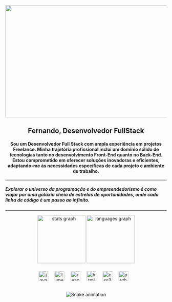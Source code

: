<div align="center">
<img width="900" height="350" align="center" src="https://cdn.dribbble.com/users/1908366/screenshots/4461835/14.gif"/>
</div>
<h2 align="center">Fernando, Desenvolvedor FullStack</h2>
<h4 align="center">Sou um Desenvolvedor Full Stack com ampla experiência em projetos Freelance. Minha trajetória profissional inclui um domínio sólido de tecnologias tanto no desenvolvimento Front-End quanto no Back-End. Estou comprometido em oferecer soluções inovadoras e eficientes, adaptando-me às necessidades específicas de cada projeto e ambiente de trabalho.</h4>

<hr>
<h5>Explorar o universo da programação e do empreendedorismo é como viajar por uma galáxia cheia de estrelas de oportunidades, onde cada linha de código é um passo ao infinito.</h5>
<hr>

<div align="center">
  <img src="https://github-readme-stats.vercel.app/api?username=yFernandoDev&hide_title=false&hide_rank=false&show_icons=true&include_all_commits=true&count_private=true&disable_animations=false&theme=dracula&locale=en&hide_border=false" height="150" alt="stats graph"  />
  <img src="https://github-readme-stats.vercel.app/api/top-langs?username=yFernandoDev&locale=en&hide_title=false&layout=compact&card_width=320&langs_count=5&theme=dracula&hide_border=false" height="150" alt="languages graph"  />
</div>

###


###

<div align="center">
  <img src="https://cdn.jsdelivr.net/gh/devicons/devicon/icons/javascript/javascript-original.svg" height="30" alt="javascript logo"  />
  <img width="12" />
  <img src="https://cdn.jsdelivr.net/gh/devicons/devicon/icons/typescript/typescript-original.svg" height="30" alt="typescript logo"  />
  <img width="12" />
  <img src="https://cdn.jsdelivr.net/gh/devicons/devicon/icons/react/react-original.svg" height="30" alt="react logo"  />
  <img width="12" />
  <img src="https://cdn.jsdelivr.net/gh/devicons/devicon/icons/html5/html5-original.svg" height="30" alt="html5 logo"  />
  <img width="12" />
  <img src="https://cdn.jsdelivr.net/gh/devicons/devicon/icons/css3/css3-original.svg" height="30" alt="css3 logo"  />
  <img width="12" />
  <img src="https://cdn.jsdelivr.net/gh/devicons/devicon/icons/python/python-original.svg" height="30" alt="python logo"  />
  <img width="12" />
</div>



<br clear="both">
<div align="center">

  ![Snake animation](https://github.com/danielbped/danielbped/blob/output/github-contribution-grid-snake.svg)

</div>

###
